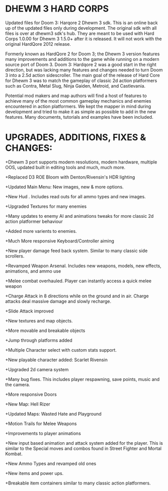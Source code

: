# DHEWM 3 HARD CORPS
Updated files for Doom 3: Harqore 2 Dhewm 3 sdk.  This is an online back up of the updated files only during development.  The original sdk with all files is over at dhewm3 sdk's hub.  They are meant to be used with Hard Corps 1.0.00 for Dhewm 3 1.5.0+ after it is released.  It will not work with the original HardQore 2012 release.

Formerly known as HardQore 2 for Doom 3;  the Dhewm 3 version features many improvements and additions to the game while running on a modern source port of Doom 3.  Doom 3: Hardqore 2 was a good start in the right direction, but was lacking many features and changes needed to turn Doom 3 into a 2.5d action sidescroller.  The main goal of the release of Hard Core for Dhewm 3 was to match the gameplay of classic 2d action platformers such as Contra, Metal Slug, Ninja Gaiden, Metroid, and Castlevania.

Potential mod makers and map authors will find a host of features to achieve many of the most common gameplay mechanics and enemies encountered in action platformers.  We kept the mapper in mind during development and tried to make it as simple as possible to add in the new features.  Many documents, tutorials and examples have been included.

# UPGRADES, ADDITIONS, FIXES & CHANGES:

+Dhewm 3 port supports modern resolutions, modern hardware, multiple OOS, updated built in editing tools and much, much more.

+Replaced D3 ROE Bloom with Denton/Rivensin's HDR lighting

+Updated Main Menu: New images, new & more options.

+New Hud . Includes read outs for all ammo types and new images.

+Upgraded Textures for many enemies

+Many updates to enemy AI and animations tweaks for more classic 2d action platformer behaviour

+Added more varients to enemies.

+Much More responsive Keyboard/Controller aiming

+New player damage feed back system. Similar to many classic side scrollers.

+Revamped Weapon Arsenal. Includes new weapons, models, new effects, animations, and ammo use

+Melee combat overhauled.  Player can instantly access a quick melee weapon

+Charge Attack in 8 directions while on the ground and in air.  Charge attacks deal massive damage and slowly recharge.

+Slide Attack improved

+New textures and map objects.

+More movable and breakable objects

+Jump through platforms added

+Multiple Character select with custom stats support.

+New playable character added: Scarlet Rivensin

+Upgraded 2d camera system

+Many bug fixes. This includes player respawning, save points, music and the camera.

+More responsive Doors

+New Map:  Hell Rizer

+Updated Maps: Wasted Hate and Playground

+Motion Trails for Melee Weapons

+Improvements to player animations

+New input based animation and attack system added for the player.  This is similar to the Special moves and combos found in Street Fighter and Mortal Kombat.

+New Ammo Types and revamped old ones

+New items and power ups.

+Breakable item containers similar to many classic action platformers.
